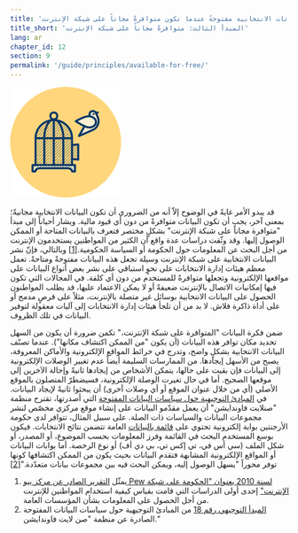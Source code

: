 ```yaml
---
title: 'المبدأ الثالث: تكون البيانات الانتخابية مفتوحةً عندما تكون متوافرةً مجاناً على شبكة الإنترنت.'
title_short: 'المبدأ الثالث: متوافرةً مجاناً على شبكة الإنترنت'
lang: ar
chapter_id: 12
section: 9
permalink: '/guide/principles/available-for-free/'
---
```


![متوافرة مجاناً على شبكة الإنترنت](/assets/images/inventory/principles/available-for-free.png)

قد يبدو الأمر غايةً في الوضوح إلاّ أنه من الضروري أن تكون البيانات الانتخابية مجانيةً؛ بمعنى آخر، يجب أن تكون البيانات متوافرةً من دون أي قيود مالية. ويشار أحياناً إلى مبدأ "متوافرة مجاناً على شبكة الإنترنت" بشكلٍ مختصر فتعرف بالبيانات المتاحة أو الممكن الوصول إليها. وقد وثّقت دراسات عدة واقع أن الكثير من المواطنين يستخدمون الإنترنت من أجل البحث عن المعلومات حول الحكومة أو السياسة الحكومية.[\[1\]](#footnote-1) وبالتالي، فإنّ نشر البيانات الانتخابية على شبكة الإنترنت وسيلة تجعل هذه البيانات مفتوحةً ومتاحةً. تعمل معظم هيئات إدارة الانتخابات على نحوٍ استباقي على نشر بعض أنواع البيانات على مواقعها الإلكترونية وتجعلها متوافرةً للمستخدم من دون أي كلفة. في المجالات التي تكون فيها إمكانيات الاتصال بالإنترنت ضعيفةً أو لا يمكن الاعتماد عليها، قد يطلب المواطنون الحصول على البيانات الانتخابية بوسائل غير متصلة بالإنترنت، مثلاً على قرصٍ مدمج أو على أداة ذاكرة فلاش. لا بد من أن تلجأ هيئات إدارة الانتخابات إلى آليات معقولة لتوفير البيانات في تلك الظروف.

ضمن فكرة البيانات "المتوافرة على شبكة الإنترنت،" تكمن ضرورة أن يكون من السهل تحديد مكان توافر هذه البيانات (أن يكون "من الممكن اكتشاف مكانها"). عندما تصنّف البيانات الانتخابية بشكلٍ واضح، وتدرج في خرائط المواقع الإلكترونية والأماكن المعروفة، يصبح من الأسهل إيجادها. من الممارسات السليمة أيضاً عدم تغيير الوصلات الإلكترونية إلى البيانات فإن بقيت على حالها، يتمكن الأشخاص من إيجادها ثانيةً وإحالة الآخرين إلى موقعها الصحيح. أما في حال تغيرت الوصلة الإلكترونية، فسيضطرّ المتصلون بالموقع الأصلي (أي من خلال عنوان الموقع أو أي وصلات أخرى) أن يبحثوا ثانيةً لإيجاد البيانات. في [المبادئ التوجيهية حول سياسات البيانات المفتوحة](http://sunlightfoundation.com/opendataguidelines/#data-portals-and-websites) التي أصدرتها، تقترح منظمة "صنلايت فاوندايشن" أن يعمل مقدّمو البيانات على إنشاء موقع مركزي مخصّص لنشر مجموعات البيانات والسياسات ذات الصلة. على سبيل المثال، تتوافر لدى حكومة الأرجنتين بوابة إلكترونية تحتوي على [قائمة بالبيانات](http://datospublicos.gob.ar/data/dataset) العامة تتضمن نتائج الانتخابات. فيكون بوسع المستخدم البحث في القائمة وفرز المعلومات بحسب الموضوع، أو المصدر، أو شكل الملف (سي أس في، تي إكس تي، بي دي أف) أو نوع الرخصة. أما بوابات البيانات أو المواقع الإلكترونية المشابهة فتقدم البيانات بحيث يكون من الممكن اكتشافها كونها توفر محوراً "يسهل الوصول إليه، ويمكن البحث فيه بين مجموعات بيانات متعدّدة."[\[2\]](#footnote-2)

1.  [](#reference-1)يمثّل [التقرير الصادر عن مركز بيو Pew لسنة 2010 بعنوان "الحكومة على شبكة الإنترنت"](http://www.pewinternet.org/2010/04/27/government-online/) إحدى أولى الدراسات التي قامت بقياس كيفية استخدام المواطنين للإنترنت من أجل الحصول على المعلومات بشأن المؤسسات العامة.
2.  [](#reference-2)[المبدأ التوجيهي رقم 18](http://sunlightfoundation.com/opendataguidelines/#data-portals-and-websites) من المبادئ التوجيهية حول سياسات البيانات المفتوحة الصادرة عن منظمة "صن لايت فاوندايشن."
